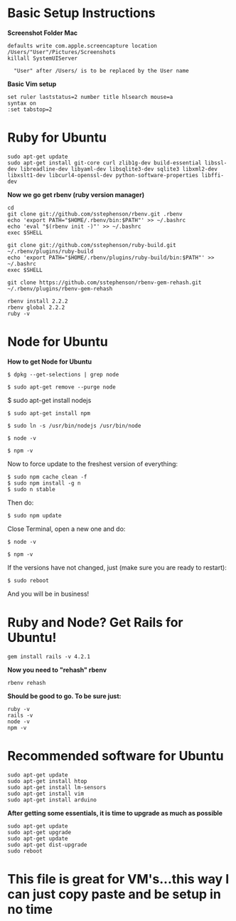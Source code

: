# Basic Setup Instructions

**Screenshot Folder Mac**

    defaults write com.apple.screencapture location /Users/"User"/Pictures/Screenshots
    killall SystemUIServer
    
      "User" after /Users/ is to be replaced by the User name

**Basic Vim setup**

    set ruler laststatus=2 number title hlsearch mouse=a
    syntax on
    :set tabstop=2

# Ruby for Ubuntu

    sudo apt-get update
    sudo apt-get install git-core curl zlib1g-dev build-essential libssl-dev libreadline-dev libyaml-dev libsqlite3-dev sqlite3 libxml2-dev libxslt1-dev libcurl4-openssl-dev python-software-properties libffi-dev

**Now we go get rbenv (ruby version manager)**

    cd
    git clone git://github.com/sstephenson/rbenv.git .rbenv
    echo 'export PATH="$HOME/.rbenv/bin:$PATH"' >> ~/.bashrc
    echo 'eval "$(rbenv init -)"' >> ~/.bashrc
    exec $SHELL

    git clone git://github.com/sstephenson/ruby-build.git ~/.rbenv/plugins/ruby-build
    echo 'export PATH="$HOME/.rbenv/plugins/ruby-build/bin:$PATH"' >> ~/.bashrc
    exec $SHELL

    git clone https://github.com/sstephenson/rbenv-gem-rehash.git ~/.rbenv/plugins/rbenv-gem-rehash

    rbenv install 2.2.2
    rbenv global 2.2.2
    ruby -v

# Node for Ubuntu

**How to get Node for Ubuntu**

    $ dpkg --get-selections | grep node

    $ sudo apt-get remove --purge node

  $ sudo apt-get install nodejs

    $ sudo apt-get install npm

    $ sudo ln -s /usr/bin/nodejs /usr/bin/node

    $ node -v

    $ npm -v

Now to force update to the freshest version of everything:

    $ sudo npm cache clean -f
    $ sudo npm install -g n
    $ sudo n stable

Then do:

    $ sudo npm update

Close Terminal, open a new one and do:

    $ node -v

    $ npm -v

If the versions have not changed, just (make sure you are ready to restart):

    $ sudo reboot

And you will be in business!

# Ruby and Node? Get Rails for Ubuntu!

    gem install rails -v 4.2.1
  
**Now you need to "rehash" rbenv**

    rbenv rehash

**Should be good to go. To be sure just:**

    ruby -v
    rails -v
    node -v
    npm -v

# Recommended software for Ubuntu

    sudo apt-get update
    sudo apt-get install htop 
    sudo apt-get install lm-sensors 
    sudo apt-get install vim 
    sudo apt-get install arduino 


**After getting some essentials, it is time to upgrade as much as possible**

    sudo apt-get update
    sudo apt-get upgrade
    sudo apt-get update
    sudo apt-get dist-upgrade
    sudo reboot

# This file is great for VM's...this way I can just copy paste and be setup in no time


